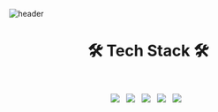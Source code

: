![header](https://capsule-render.vercel.app/api?type=waving!&color=gradient&height=300&section=header&text=SangWon%20Seo&fontAlign=70&fontSize=70&fontAlignY=30&fontColor=ffbf00)

<h1 align="center"><b>🛠 Tech Stack 🛠</b></h1>
</br>
<p align ="center">
<img src="https://img.shields.io/badge/flutter-02569B?style=flat-square&logo=flutter&logoColor=b8dff8"/></a> &nbsp
<img src="https://img.shields.io/badge/Dart-199ED9?style=flat-square&logo=Dart&logoColor=02569b"/></a> &nbsp
<img src="https://img.shields.io/badge/androidstudio-3DDC84?style=flat-square&logo=androidstudio&logoColor=white"/></a> &nbsp
<img src="https://img.shields.io/badge/HTML5-E34F26?style=flat-square&logo=HTML5&logoColor=white"/></a> &nbsp
<img src="https://img.shields.io/badge/CSS3-1572B6?style=flat-square&logo=CSS3&logoColor=white"/></a> &nbsp
</p>
